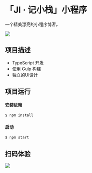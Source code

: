 # 「JI · 记小栈」小程序

一个精美漂亮的小程序博客。

<img src="https://static.liayal.com/images/Ji-Blog-weapp.jpg" />

## 项目描述

- TypeScript 开发
- 使用 Gulp 构建
- 独立的UI设计

## 项目运行

#### 安装依赖

```bash
$ npm install
```

#### 启动

```bash
$ npm start
```

## 扫码体验

<img src="https://cdn.liayal.com/image/gh_4493411dfefa_344.jpg" />
